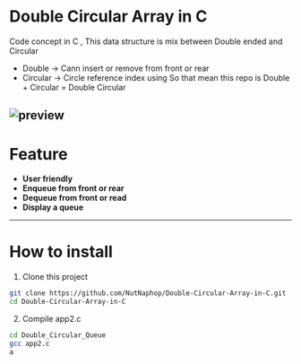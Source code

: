 # Double Circular Array in C
Code concept in C , This data structure is mix between Double ended and Circular 
- Double -> Cann insert or remove from front or rear
- Circular -> Circle reference index using
So that mean this repo is Double + Circular = Double Circular

![preview](Pic/ExampleCode/Ex1.jpg)
----

# Feature
- **User friendly**
- **Enqueue from front or rear**
- **Dequeue from front or read**
- **Display a queue**

---

# How to install 
1. Clone this project
```bash
git clone https://github.com/NutNaphop/Double-Circular-Array-in-C.git
cd Double-Circular-Array-in-C
```
2. Compile app2.c
```bash
cd Double_Circular_Queue
gcc app2.c
a 
```
